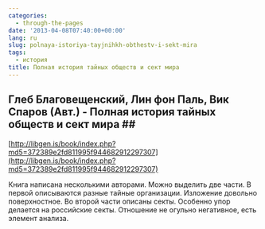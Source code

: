 ```yaml
---
categories:
  - through-the-pages
date: '2013-04-08T07:40:00+00:00'
lang: ru
slug: polnaya-istoriya-tayjnihkh-obthestv-i-sekt-mira
tags:
  - история
title: Полная история тайных обществ и сект мира
---
```



## Глеб Благовещенский, Лин фон Паль, Вик Спаров (Авт.) - Полная история тайных обществ и сект мира ##

[http://libgen.is/book/index.php?md5=372389e2fd811995f944682912297307](http://libgen.is/book/index.php?md5=372389e2fd811995f944682912297307)  

Книга написана несколькими авторами. Можно выделить две части. В первой описываются разные тайные организации. Изложение довольно поверхностное. Во второй части описаны секты. Особенно упор делается на российские секты. Отношение не огульно негативное, есть элемент анализа.  
